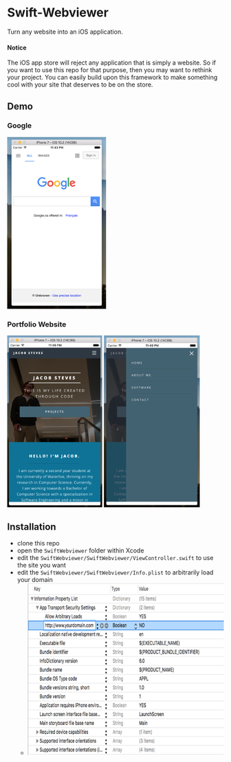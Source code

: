 # Swift-Webviewer
Turn any website into an iOS application. 

#### Notice
The iOS app store will reject any application that is simply a website. So if you want to use this repo for that purpose, then you may want to rethink your project. You can easily build upon this framework to make something cool with your site that deserves to be on the store.

## Demo
### Google
<img src="demoImages/google.png" height="400" />

### Portfolio Website
<img src="demoImages/jacobsteves.png" height="400" /> <img src="demoImages/sidemenu.png" height="400" />

## Installation
- clone this repo
- open the `SwiftWebviewer` folder within Xcode
- edit the `SwiftWebviewer/SwiftWebviewer/ViewController.swift` to use the site you want
- edit the `SwiftWebviewer/SwiftWebviewer/Info.plist` to arbitrarily load your domain
     - <img src="demoImages/info-plist.png" height="400" />
